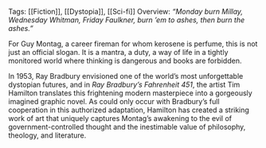 Tags: [[Fiction]], [[Dystopia]], [[Sci-fi]]
Overview:
_“Monday burn Millay, Wednesday Whitman, Friday Faulkner, burn ’em to ashes, then burn the ashes.”_

For Guy Montag, a career fireman for whom kerosene is perfume, this is not just an official slogan. It is a mantra, a duty, a way of life in a tightly monitored world where thinking is dangerous and books are forbidden.

In 1953, Ray Bradbury envisioned one of the world’s most unforgettable dystopian futures, and in _Ray Bradbury’s Fahrenheit 451_, the artist Tim Hamilton translates this frightening modern masterpiece into a gorgeously imagined graphic novel. As could only occur with Bradbury’s full cooperation in this authorized adaptation, Hamilton has created a striking work of art that uniquely captures Montag’s awakening to the evil of government-controlled thought and the inestimable value of philosophy, theology, and literature.